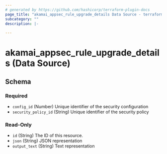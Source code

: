 ```yaml
---
# generated by https://github.com/hashicorp/terraform-plugin-docs
page_title: "akamai_appsec_rule_upgrade_details Data Source - terraform-provider-akamai"
subcategory: ""
description: |-
  
---
```


# akamai_appsec_rule_upgrade_details (Data Source)





<!-- schema generated by tfplugindocs -->
## Schema

### Required

- `config_id` (Number) Unique identifier of the security configuration
- `security_policy_id` (String) Unique identifier of the security policy

### Read-Only

- `id` (String) The ID of this resource.
- `json` (String) JSON representation
- `output_text` (String) Text representation
